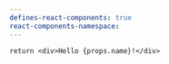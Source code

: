 ```yaml
---
defines-react-components: true
react-components-namespace:
---
```


```jsx:component:Hello
return <div>Hello {props.name}!</div>
```
